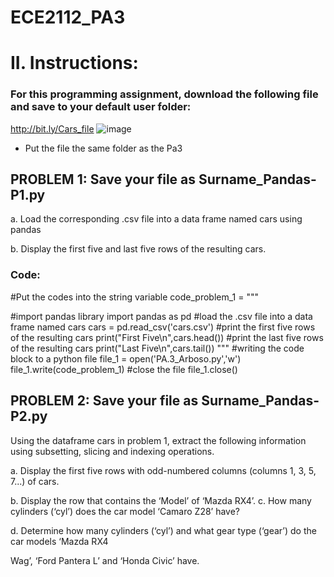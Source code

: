 # ECE2112_PA3
# II. Instructions:

### For this programming assignment, download the following file and save to your default user folder:
http://bit.ly/Cars_file
![image](https://github.com/user-attachments/assets/c8b74db9-dc8c-49b4-a02b-c74b223215ba)

- Put the file the same folder as the Pa3

## PROBLEM 1: Save your file as Surname_Pandas-P1.py

a. Load the corresponding .csv file into a data frame named cars using pandas

b. Display the first five and last five rows of the resulting cars.

### Code:

#Put the codes into the string variable
code_problem_1 = """

#import pandas library
import pandas as pd
#load the .csv file into a data frame named cars
cars = pd.read_csv('cars.csv')
#print the first five rows of the resulting cars
print("First Five\n",cars.head())
#print the last five rows of the resulting cars
print("Last Five\n",cars.tail())
"""
#writing the code block to a python file 
file_1 = open('PA.3_Arboso.py','w')
file_1.write(code_problem_1)
#close the file
file_1.close()





## PROBLEM 2: Save your file as Surname_Pandas-P2.py
Using the dataframe cars in problem 1, extract the following information using subsetting, slicing and
indexing operations.

a. Display the first five rows with odd-numbered columns (columns 1, 3, 5, 7...) of cars.

b. Display the row that contains the ‘Model’ of ‘Mazda RX4’.
c. How many cylinders (‘cyl’) does the car model ‘Camaro Z28’ have?

d. Determine how many cylinders (‘cyl’) and what gear type (‘gear’) do the car models ‘Mazda RX4

Wag’, ‘Ford Pantera L’ and ‘Honda Civic’ have.




